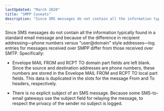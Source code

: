 ```yaml
---
lastUpdated: "March 2020"
title: "SMPP Caveats"
description: "Since SMS messages do not contain all the information typically found in a standard email message and because of the difference in recipient addressing phone numbers versus user domain style addresses log entries for messages received over SMPP differ from those received over SMTP Specifically Envelope MAIL FROM and RCPT..."
---
```


Since SMS messages do not contain all the information typically found in a standard email message and because of the difference in recipient addressing—phone numbers versus "user@domain" style addresses—log entries for messages received over SMPP differ from those received over SMTP. Specifically:

*   Envelope MAIL FROM and RCPT TO domain part fields are left blank. Since the source and destination addresses are phone numbers, these numbers are stored in the Envelope MAIL FROM and RCPT TO local part fields. This data is duplicated in the slots for the message From and To headers, respectively.

*   There is no explicit subject of an SMS message. Because some SMS-to-email gateways use the subject field for relaying the message, to respect the privacy of the sender no subject is logged.